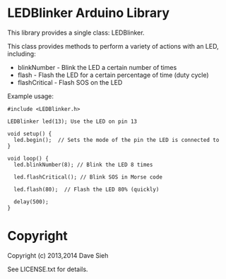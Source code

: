LEDBlinker Arduino Library
==========================

This library provides a single class: LEDBlinker.

This class provides methods to perform a variety of actions with an LED,
including:

 * blinkNumber - Blink the LED a certain number of times
 * flash - Flash the LED for a certain percentage of time (duty cycle)
 * flashCritical - Flash SOS on the LED

Example usage:

    #include <LEDBlinker.h>

    LEDBlinker led(13); Use the LED on pin 13

    void setup() {
      led.begin();  // Sets the mode of the pin the LED is connected to
    }
    
    void loop() {
      led.blinkNumber(8); // Blink the LED 8 times
    
      led.flashCritical(); // Blink SOS in Morse code

      led.flash(80);  // Flash the LED 80% (quickly)

      delay(500);
    }

Copyright
=========

Copyright (c) 2013,2014 Dave Sieh

See LICENSE.txt for details.
